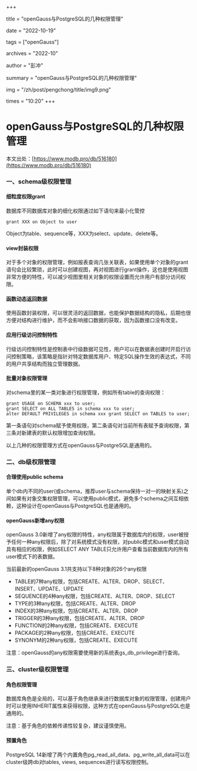 +++

title = "openGauss与PostgreSQL的几种权限管理" 

date = "2022-10-19" 

tags = ["openGauss"] 

archives = "2022-10" 

author = "彭冲" 

summary = "openGauss与PostgreSQL的几种权限管理"

img = "/zh/post/pengchong/title/img9.png" 

times = "10:20"
+++

# openGauss与PostgreSQL的几种权限管理

本文出处：[https://www.modb.pro/db/516180](https://www.modb.pro/db/516180)

### 一、schema级权限管理

#### 细粒度权限grant

数据库不同数据库对象的细化权限通过如下语句来最小化管控

```
grant XXX on Object to user
```

Object为table、sequence等，XXX为select、update、delete等。

#### view封装权限

对于多个对象的权限管理，例如报表查询几张关联表，如果使用单个对象的grant语句会比较繁琐，此时可以创建视图，再对视图进行grant操作，这也是使用视图非常方便的特性，可以减少视图里相关对象的权限设置而允许用户有部分访问权限。

#### 函数动态返回数据

使用函数封装权限，可以很灵活的返回数据，也能保护数据结构的隐私，后期也很方便对结构进行维护，而不会影响接口数据的获取，因为函数接口没有改变。

#### 应用行级访问控制特性

行级访问控制特性是控制表中行级数据可见性，用户可以在数据表创建时开启行访问控制策略，该策略是指针对特定数据库用户、特定SQL操作生效的表达式，不同的用户共享结构而独立管理数据。

#### 批量对象权限管理

对schema里的某一类对象进行权限管理，例如所有table的查询权限：

```
grant USAGE on SCHEMA xxx to user;
grant SELECT on ALL TABLES in schema xxx to user; 
alter DEFAULT PRIVILEGES in schema xxx grant SELECT on TABLES to user;
```

第一条语句对schema赋予使用权限，第二条语句对当前所有表赋予查询权限，第三条对新建表的默认权限增加查询权限。

以上几种的权限管理方式在openGauss与PostgreSQL是通用的。

### 二、db级权限管理

#### 合理使用public schema

单个db内不同的user(或schema，推荐user与schema保持一对一的映射关系)之间如果有对象交集权限管理，可以使用public模式，避免多个schema之间互相依赖，这种设计在openGauss与PostgreSQL也是通用的。

#### openGauss新增any权限

openGauss 3.0新增了any权限的特性，any权限属于数据库内的权限，user被授予任何一种any权限后，除了对系统模式没有权限，对public模式和user模式自动具有相应的权限，例如SELECT ANY TABLE只允许用户查看当前数据库内的所有user模式下的表数据。

当前最新的openGauss 3.1共支持以下8种对象的26个any权限

- TABLE的7种any权限，包括CREATE、ALTER、DROP、SELECT、INSERT、UPDATE、UPDATE
- SEQUENCE的4种any权限，包括CREATE、ALTER、DROP、SELECT
- TYPE的3种any权限，包括CREATE、ALTER、DROP
- INDEX的3种any权限，包括CREATE、ALTER、DROP
- TRIGGER的3种any权限，包括CREATE、ALTER、DROP
- FUNCTION的2种any权限，包括CREATE、EXECUTE
- PACKAGE的2种any权限，包括CREATE、EXECUTE
- SYNONYM的2种any权限，包括CREATE、EXECUTE

注意：openGauss的any权限需要使用新的系统表gs_db_privilege进行查询。

### 三、cluster级权限管理

#### 角色权限管理

数据库角色是全局的，可以基于角色继承来进行数据库对象的权限管理，创建用户时可以使用INHERIT属性来获得权限，这种方式在openGauss与PostgreSQL也是通用的。

注意：基于角色的依赖传递性较复杂，建议谨慎使用。

#### 预置角色

PostgreSQL 14新增了两个内置角色pg_read_all_data、pg_write_all_data可以在cluster级跨db对tables, views, sequences进行读写权限控制。
